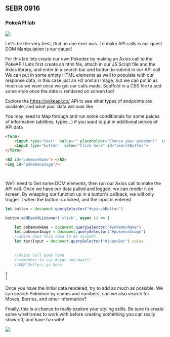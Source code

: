 ## SEBR 0916

### PokeAPI lab

<img src="./assets/pokemon1.jpeg">

Let's be the very best, that no one ever was.
To make API calls is our quest
DOM Manipulation is our cause!


For this lab lets create our own Pokedex by making an Axios call to the PokeAPI!
Lets first create an html file, attach in our JS Script file and the Axios library, and enter in a search bar and button to submit in our API call
We can put in some empty HTML elements as well to populate with our response data, in this case just an H2 and an Image, but we can put in as much as we want once we get our calls made. Scaffold in a CSS file to add some style once the data is rendered on screen too!


Explore the https://pokeapi.co/ API to see what types of endpoints are available, and what your data will look like

You may need to Map through and run some conditionals for some peices of information (abilities, types...) if you want to put in additional peices of API data 

```html
<form>
    <input type="text"  value="" placeholder="Choose your pokemon!"  id="inputBar">
    <input type="button"  value="Click here" id="searchButton">
</form>

<h2 id="pokemonName"> </h2>
<img id="pokemonImage"/>

 
```

We'll need to Get some DOM elements, then run our Axios call to make the API call.
Once we have our data pulled and logged, we can render it on screen.
By wrapping our function up in a button's callback, we will only trigger it when the button is clicked, and the input is entered

```js
let button = document.querySelector("#searchButton")

button.addEventListener('click', async () => {

    let pokemonName = document.querySelector("#pokemonName")
    let pokemonImage = document.querySelector("#pokemonImage")
    //where does this need to be scoped?
    let textInput = document.querySelector("#inputBar").value
        

    //Axios call goes here
    //remember to use Async and Await!
    //DOM Setters go here

}
)

```

Once you have the initial data rendered, try to add as much as possible. We can search Pokemon by names and numbers, can we also search for Moves, Berries, and other information?


Finally, this is a chance to really explore your styling skills. Be sure to create some wireframes to work with before creating something you can really show off, and have fun with!


<img src="./assets/pokedex-3.jpeg">
